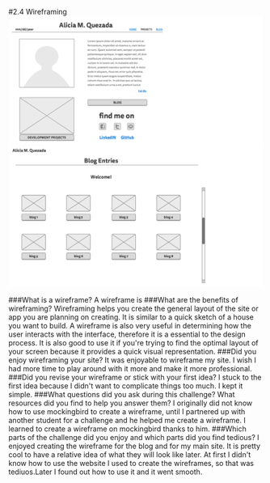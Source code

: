 #2.4 Wireframing
![Alt text](imgs/wireframe-index.png)
![Alt text](imgs/wireframe-blog-index.png)

###What is a wireframe?
A wireframe is
###What are the benefits of wireframing?
Wireframing helps you create the general layout of the site or app you are planning on creating. It is similar to a quick sketch of a house you want to build. A wireframe is also very useful in determining how the user interacts with the interface, therefore it is a essential to the design process. It is also good to use it if you're trying to find the optimal layout of your screen because it provides a quick visual representation.
###Did you enjoy wireframing your site?
It was enjoyable to wireframe my site. I wish I had more time to play around with it more and make it more professional.
###Did you revise your wireframe or stick with your first idea?
I stuck to the first idea because I didn't want to complicate things too much. I kept it simple.
###What questions did you ask during this challenge? What resources did you find to help you answer them?
I originally did not know how to use mockingbird to create a wireframe, until I partnered up with another student for a challenge and he helped me create a wireframe. I learned to create a wireframe on mockingbird thanks to him.
###Which parts of the challenge did you enjoy and which parts did you find tedious?
I enjoyed creating the wireframe for the blog and for my main site. It is pretty cool to have a relative idea of what they will look like later. At first I didn't know how to use the website I used to create the wireframes, so that was tediuos.Later I found out how to use it and it went smooth.